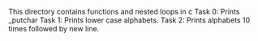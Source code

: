 This directory contains functions and nested loops in c
Task 0: Prints _putchar
Task 1: Prints lower case alphabets.
Task 2: Prints alphabets 10 times followed by new line.

